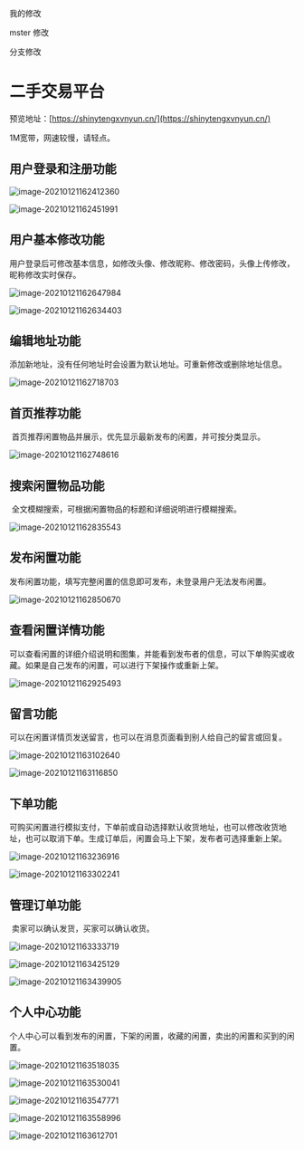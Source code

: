我的修改


mster 修改



分支修改


# 二手交易平台

预览地址：[https://shinytengxvnyun.cn/](https://shinytengxvnyun.cn/)

1M宽带，网速较慢，请轻点。

## 用户登录和注册功能

![image-20210121162412360](images/README/image-20210121162412360.png)

![image-20210121162451991](images/README/image-20210121162451991.png)

## 用户基本修改功能

​	 用户登录后可修改基本信息，如修改头像、修改昵称、修改密码，头像上传修改，昵称修改实时保存。

![image-20210121162647984](images/README/image-20210121162647984.png)

![image-20210121162634403](images/README/image-20210121162634403.png)

## 编辑地址功能

​	 添加新地址，没有任何地址时会设置为默认地址。可重新修改或删除地址信息。

![image-20210121162718703](images/README/image-20210121162718703.png)

## 首页推荐功能

​	 首页推荐闲置物品并展示，优先显示最新发布的闲置，并可按分类显示。

![image-20210121162748616](images/README/image-20210121162748616.png)

## 搜索闲置物品功能

​	 全文模糊搜索，可根据闲置物品的标题和详细说明进行模糊搜索。

![image-20210121162835543](images/README/image-20210121162835543.png)

## 发布闲置功能

​	 发布闲置功能，填写完整闲置的信息即可发布，未登录用户无法发布闲置。

![image-20210121162850670](images/README/image-20210121162850670.png)

## 查看闲置详情功能

​	 可以查看闲置的详细介绍说明和图集，并能看到发布者的信息，可以下单购买或收藏。如果是自己发布的闲置，可以进行下架操作或重新上架。

![image-20210121162925493](images/README/image-20210121162925493.png)

## 留言功能

​	 可以在闲置详情页发送留言，也可以在消息页面看到别人给自己的留言或回复。

![image-20210121163102640](images/README/image-20210121163102640.png)

 ![image-20210121163116850](images/README/image-20210121163116850.png)

## 下单功能

​	 可购买闲置进行模拟支付，下单前或自动选择默认收货地址，也可以修改收货地址，也可以取消下单。生成订单后，闲置会马上下架，发布者可选择重新上架。

![image-20210121163236916](images/README/image-20210121163236916.png)

 ![image-20210121163302241](images/README/image-20210121163302241.png)

## 管理订单功能

​	 卖家可以确认发货，买家可以确认收货。

![image-20210121163333719](images/README/image-20210121163333719.png)

![image-20210121163425129](images/README/image-20210121163425129.png)

![image-20210121163439905](images/README/image-20210121163439905.png)

## 个人中心功能

​	 个人中心可以看到发布的闲置，下架的闲置，收藏的闲置，卖出的闲置和买到的闲置。

![image-20210121163518035](images/README/image-20210121163518035.png)

![image-20210121163530041](images/README/image-20210121163530041.png)

![image-20210121163547771](images/README/image-20210121163547771.png)

![image-20210121163558996](images/README/image-20210121163558996.png)

![image-20210121163612701](images/README/image-20210121163612701.png)
